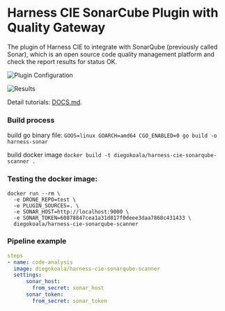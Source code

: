 # Harness CIE SonarCube Plugin with Quality Gateway

The plugin of Harness CIE to integrate with SonarQube (previously called Sonar), which is an open source code quality management platform and check the report results for status OK.

![Plugin Configuration](https://github.com/diegopereiraeng/harness-cie-sonarqube-scanner/blob/master/Sonar-CIE.png)

![Results](https://github.com/diegopereiraeng/harness-cie-sonarqube-scanner/blob/master/SonarResult.png)

Detail tutorials: [DOCS.md](DOCS.md).


### Build process
build go binary file: 
`GOOS=linux GOARCH=amd64 CGO_ENABLED=0 go build -o harness-sonar`

build docker image
`docker build -t diegokoala/harness-cie-sonarqube-scanner .`


### Testing the docker image:
```commandline
docker run --rm \
  -e DRONE_REPO=test \
  -e PLUGIN_SOURCES=. \
  -e SONAR_HOST=http://localhost:9000 \
  -e SONAR_TOKEN=60878847cea1a31d817f0deee3daa7868c431433 \
  diegokoala/harness-cie-sonarqube-scanner
```

### Pipeline example
```yaml
steps
- name: code-analysis
  image: diegokoala/harness-cie-sonarqube-scanner
  settings:
      sonar_host:
        from_secret: sonar_host
      sonar_token:
        from_secret: sonar_token
```
